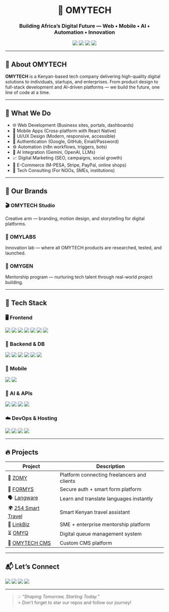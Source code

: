 <h1 align="center">🚀 OMYTECH</h1>
<h3 align="center">Building Africa’s Digital Future — Web • Mobile • AI • Automation • Innovation</h3>

<p align="center">
  <a href="https://omytech.co.ke"><img src="https://img.shields.io/badge/-Website-000?style=for-the-badge&logo=google-chrome&logoColor=white" /></a>
  <a href="mailto:omytechkenya@gmail.com"><img src="https://img.shields.io/badge/-Email-EA4335?style=for-the-badge&logo=gmail&logoColor=white" /></a>
  <a href="https://wa.me/254745511354"><img src="https://img.shields.io/badge/-WhatsApp-25D366?style=for-the-badge&logo=whatsapp&logoColor=white" /></a>
  <a href="https://github.com/OMYTECH"><img src="https://img.shields.io/badge/-GitHub-181717?style=for-the-badge&logo=github&logoColor=white" /></a>
</p>

---

## 🌟 About OMYTECH

**OMYTECH** is a Kenyan-based tech company delivering high-quality digital solutions to individuals, startups, and enterprises. From product design to full-stack development and AI-driven platforms — we build the future, one line of code at a time.

---

## 💼 What We Do

- 🌐 Web Development (Business sites, portals, dashboards)
- 📱 Mobile Apps (Cross-platform with React Native)
- 🎨 UI/UX Design (Modern, responsive, accessible)
- 🔐 Authentication (Google, GitHub, Email/Password)
- ⚙️ Automation (n8n workflows, triggers, bots)
- 🤖 AI Integration (Gemini, OpenAI, LLMs)
- 📈 Digital Marketing (SEO, campaigns, social growth)
- 🛒 E-Commerce (M-PESA, Stripe, PayPal, online shops)
- 🧠 Tech Consulting (For NGOs, SMEs, institutions)

---

## 🧪 Our Brands

### 🎬 OMYTECH Studio
Creative arm — branding, motion design, and storytelling for digital platforms.

### 🧠 OMYLABS
Innovation lab — where all OMYTECH products are researched, tested, and launched.

### 🌱 OMYGEN
Mentorship program — nurturing tech talent through real-world project building.

---

## 🧰 Tech Stack

### 🖥️ Frontend
<p>
  <img src="https://img.shields.io/badge/Next.js-000000?style=for-the-badge&logo=nextdotjs&logoColor=white" />
  <img src="https://img.shields.io/badge/React-20232A?style=for-the-badge&logo=react&logoColor=61DAFB" />
  <img src="https://img.shields.io/badge/TailwindCSS-06B6D4?style=for-the-badge&logo=tailwind-css&logoColor=white" />
  <img src="https://img.shields.io/badge/Framer_Motion-EF4444?style=for-the-badge&logo=framer&logoColor=white" />
  <img src="https://img.shields.io/badge/ShadCN_UI-000000?style=for-the-badge&logo=ui&logoColor=white" />
  <img src="https://img.shields.io/badge/JavaScript-F7DF1E?style=for-the-badge&logo=javascript&logoColor=black" />
  <img src="https://img.shields.io/badge/TypeScript-3178C6?style=for-the-badge&logo=typescript&logoColor=white" />
</p>

### 🔧 Backend & DB
<p>
  <img src="https://img.shields.io/badge/Appwrite-F02E65?style=for-the-badge&logo=appwrite&logoColor=white" />
  <img src="https://img.shields.io/badge/Firebase-FFCA28?style=for-the-badge&logo=firebase&logoColor=black" />
  <img src="https://img.shields.io/badge/Supabase-3ECF8E?style=for-the-badge&logo=supabase&logoColor=white" />
  <img src="https://img.shields.io/badge/n8n-FF6B00?style=for-the-badge&logo=n8n&logoColor=white" />
  <img src="https://img.shields.io/badge/Node.js-339933?style=for-the-badge&logo=nodedotjs&logoColor=white" />
  <img src="https://img.shields.io/badge/Express-000000?style=for-the-badge&logo=express&logoColor=white" />
</p>

### 📱 Mobile
<p>
  <img src="https://img.shields.io/badge/React_Native-20232A?style=for-the-badge&logo=react&logoColor=61DAFB" />
  <img src="https://img.shields.io/badge/Expo-000020?style=for-the-badge&logo=expo&logoColor=white" />
</p>

### 🤖 AI & APIs
<p>
  <img src="https://img.shields.io/badge/Gemini_AI-4285F4?style=for-the-badge&logo=google&logoColor=white" />
  <img src="https://img.shields.io/badge/OpenAI-412991?style=for-the-badge&logo=openai&logoColor=white" />
  <img src="https://img.shields.io/badge/REST_API-000000?style=for-the-badge&logo=api&logoColor=white" />
  <img src="https://img.shields.io/badge/Google_Maps_API-34A853?style=for-the-badge&logo=googlemaps&logoColor=white" />
</p>

### ☁️ DevOps & Hosting
<p>
  <img src="https://img.shields.io/badge/Vercel-000000?style=for-the-badge&logo=vercel&logoColor=white" />
  <img src="https://img.shields.io/badge/GitHub_Actions-2088FF?style=for-the-badge&logo=github-actions&logoColor=white" />
  <img src="https://img.shields.io/badge/Cloudflare-F38020?style=for-the-badge&logo=cloudflare&logoColor=white" />
  <img src="https://img.shields.io/badge/TrueHost-000000?style=for-the-badge&logo=server&logoColor=white" />
</p>

---

## 🔥 Projects

| Project | Description |
|--------|-------------|
| 🧠 [ZOMY](https://github.com/OMYTECH/zomy) | Platform connecting freelancers and clients |
| 📄 [FORMYS](https://github.com/OMYTECH/formys) | Secure auth + smart form platform |
| 🗣️ [Langware](https://github.com/OMYTECH/langware) | Learn and translate languages instantly |
| 🌍 [254 Smart Travel](https://github.com/OMYTECH/254-smart-travel) | Smart Kenyan travel assistant |
| 🏢 [LinkBiz](https://github.com/OMYTECH/linkbiz) | SME + enterprise mentorship platform |
| ⏳ [OMYQ](https://github.com/OMYTECH/omyq) | Digital queue management system |
| 🧩 [OMYTECH CMS](https://github.com/OMYTECH/omytech-cms) | Custom CMS platform |

---

## 📬 Let’s Connect

<p align="left">
  <a href="https://omytech.co.ke"><img src="https://img.shields.io/badge/🌐 Website-omytech.co.ke-blue?style=for-the-badge" /></a>
  <a href="mailto:omytechkenya@gmail.com"><img src="https://img.shields.io/badge/📧 Email-omytechkenya@gmail.com-EA4335?style=for-the-badge" /></a>
  <a href="https://wa.me/254745511354"><img src="https://img.shields.io/badge/💬 WhatsApp-Chat-25D366?style=for-the-badge" /></a>
  <a href="https://github.com/OMYTECH"><img src="https://img.shields.io/badge/💻 GitHub-OMYTECH-181717?style=for-the-badge" /></a>
</p>

---

> 💡 *“Shaping Tomorrow, Starting Today.”*  
> ⭐ Don’t forget to star our repos and follow our journey!

